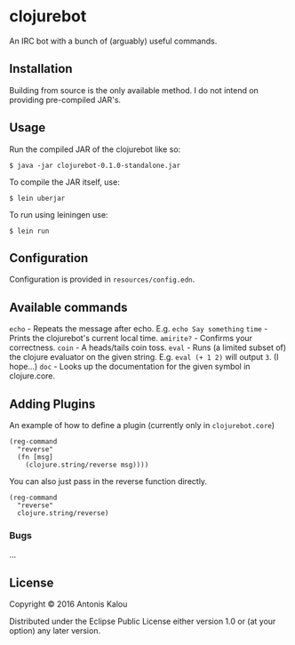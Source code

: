 # clojurebot

An IRC bot with a bunch of (arguably) useful commands.

## Installation

Building from source is the only available method. I do not intend on providing
pre-compiled JAR's.

## Usage

Run the compiled JAR of the clojurebot like so:

    $ java -jar clojurebot-0.1.0-standalone.jar
    
To compile the JAR itself, use: 
    
    $ lein uberjar
    
To run using leiningen use:

    $ lein run
    
## Configuration

Configuration is provided in `resources/config.edn`.

## Available commands

`echo` - Repeats the message after echo. E.g. `echo Say something`
`time` - Prints the clojurebot's current local time.
`amirite?` - Confirms your correctness.
`coin` - A heads/tails coin toss.
`eval` - Runs (a limited subset of) the clojure evaluator on the given string.
E.g. `eval (+ 1 2)` will output `3`. (I hope...)
`doc` - Looks up the documentation for the given symbol in clojure.core.

## Adding Plugins

An example of how to define a plugin (currently only in `clojurebot.core`)

    (reg-command 
      "reverse"
      (fn [msg]
        (clojure.string/reverse msg))))
        
You can also just pass in the reverse function directly.

    (reg-command 
      "reverse"
      clojure.string/reverse)

### Bugs

...

## License

Copyright © 2016 Antonis Kalou

Distributed under the Eclipse Public License either version 1.0 or (at
your option) any later version.
